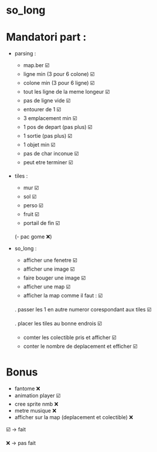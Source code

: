 # so_long

 # Mandatori part :
 - parsing :
     - map.ber 								☑️
     - ligne min (3 pour 6 colone)			☑️
     - colone min (3 pour 6 ligne)			☑️
     - tout les ligne de la meme longeur	☑️
     - pas de ligne vide 					☑️
     - entourer de 1 						☑️
     - 3 emplacement min 					☑️
     - 1 pos de depart (pas plus) 			☑️
     - 1 sortie (pas plus) 					☑️
     - 1 objet min 							☑️
     - pas de char inconue 					☑️
     - peut etre terminer 					☑️
  - tiles :
     - mur 									☑️
     - sol 									☑️
     - perso 								☑️
     - fruit 								☑️
     - portail de fin 						☑️
     
    (- pac gome  ❌)

 - so_long :
 	 - afficher une fenetre					☑️
 	 - afficher une image					☑️
 	 - faire bouger une image				☑️
 	 - afficher une map						☑️
 	 - afficher la map comme il faut : ☑️

     . passer les 1 en autre numeror corespondant aux tiles ☑️

   . placer les tiles au bonne endrois ☑️
   - comter les colectible pris et afficher ☑️
   - conter le nombre de deplacement et efficher ☑️

# Bonus

  - fantome 	❌
  - animation player 	☑️
  - cree sprite nmb ❌
  - metre musique ❌
  - afficher sur la map (deplacement et colectible) 	❌

☑️ -> fait

❌ -> pas fait
